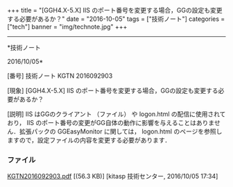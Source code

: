 ﻿+++
title = "[GGH4.X-5.X] IIS のポート番号を変更する場合，GGの設定も変更する必要があるか？"
date = "2016-10-05"
tags = ["技術ノート"]
categories = ["tech"]
banner = "img/technote.jpg"
+++

-----------------------------------------------------------------------------------------------------------------------------

*技術ノート

2016/10/05*


[番号]
技術ノート KGTN 2016092903

[現象]
[GGH4.X-5.X] IIS
のポート番号を変更する場合，GGの設定も変更する必要があるか？

[説明]
IIS はGGのクライアント （ファイル） や logon.html
の配信に使用されており， IIS
のポート番号の変更がGG自体の動作に影響を与えることはありません．拡張パックの
GGEasyMonitor に関しては， logon.html
のページを参照しますので，設定ファイルの内容を変更する必要があります．


### ファイル

 
 


[KGTN2016092903.pdf](http://techreport.kitasp.net/attachments/download/3111/KGTN2016092903.pdf)
 [(56.3 KB)] [kitasp 技術センター, 2016/10/05
17:34]


 


 

